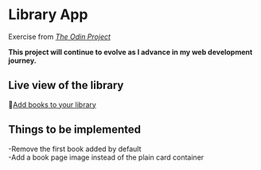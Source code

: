 # Library App
Exercise from [_The Odin Project_](https://www.theodinproject.com/lessons/node-path-javascript-library)

**This project will continue to evolve as I advance in my web development journey.**

## Live view of the library

🔗[Add books to your library](https://raw.githack.com/Francois-T9/library-app/main/index.html)

## Things to be implemented
-Remove the first book added by default <br /> 
-Add a book page image instead of the plain card container

